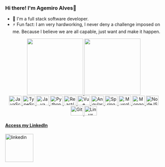 ### Hi there! I'm Agemiro Alves👋

- 🔭 I'm a full stack software developer.
- ⚡ Fun fact: I am very hardworking, I never deny a challenge imposed on me. Because I believe we are all capable, just want and make it happen.

<div align="center">
  <a href="https://github.com/Agemiro">
 <img height="180em" src="https://github-readme-stats.vercel.app/api?username=Agemiro&show_icons=true&theme=dracula&include_all_commits=true&count_private=true"/>
  <img height="180em" src="https://github-readme-stats-eight-theta.vercel.app/api/top-langs/?username=Agemiro&layout=compact&langs_count=8&theme=dracula"/>
</div>

<div align="center">
  <img alt="JavaScript" height="30" width="40" src="https://cdn.jsdelivr.net/gh/devicons/devicon/icons/javascript/javascript-original.svg">
  <img alt="TypeScript" height="30" width="40" src="https://cdn.jsdelivr.net/gh/devicons/devicon/icons/typescript/typescript-original.svg">
  <img alt="Java" height="30" width="40" src="https://cdn.jsdelivr.net/gh/devicons/devicon/icons/java/java-original.svg">
  <img alt="Python" height="30" width="40" src="https://cdn.jsdelivr.net/gh/devicons/devicon/icons/python/python-original.svg">
  <img alt="React/Native" height="30" width="40" src="https://cdn.jsdelivr.net/gh/devicons/devicon/icons/react/react-original.svg">
  <img alt="Vue" height="30" width="40" src="https://cdn.jsdelivr.net/gh/devicons/devicon/icons/vuejs/vuejs-original.svg">
  <img alt="Angular" height="30" width="40" src="https://cdn.jsdelivr.net/gh/devicons/devicon/icons/angularjs/angularjs-original.svg">
  <img alt="Spring framework" height="30" width="40" src="https://cdn.jsdelivr.net/gh/devicons/devicon/icons/spring/spring-original.svg">
  <img alt="Mysql" height="30" width="40" src="https://cdn.jsdelivr.net/gh/devicons/devicon/icons/mysql/mysql-original.svg">
  <img alt="MongoDB" height="30" width="40" src="https://cdn.jsdelivr.net/gh/devicons/devicon/icons/mongodb/mongodb-original.svg">
  <img alt="NodeJS" height="30" width="40" src="https://cdn.jsdelivr.net/gh/devicons/devicon/icons/nodejs/nodejs-original.svg">
  <img alt="Git" height="30" width="40" src="https://cdn.jsdelivr.net/gh/devicons/devicon/icons/git/git-original.svg">
  <img alt="Linux" height="30" width="40" src="https://cdn.jsdelivr.net/gh/devicons/devicon/icons/linux/linux-original.svg">
  <!--<img align="right" alt="agemiro" height="150" style="border-radius:50px; "src="">-->
</div>

<div display:inline>
  <h4>Access my LinkedIn</h4>
  <a href="https://www.linkedin.com/in/agemiro-alves/"><img alt="linkedin" height="90" width="90" src="https://cdn.jsdelivr.net/gh/devicons/devicon/icons/linkedin/linkedin-original.svg"></a>
</div>

